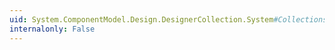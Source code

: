 ```yaml
---
uid: System.ComponentModel.Design.DesignerCollection.System#Collections#IEnumerable#GetEnumerator
internalonly: False
---
```

